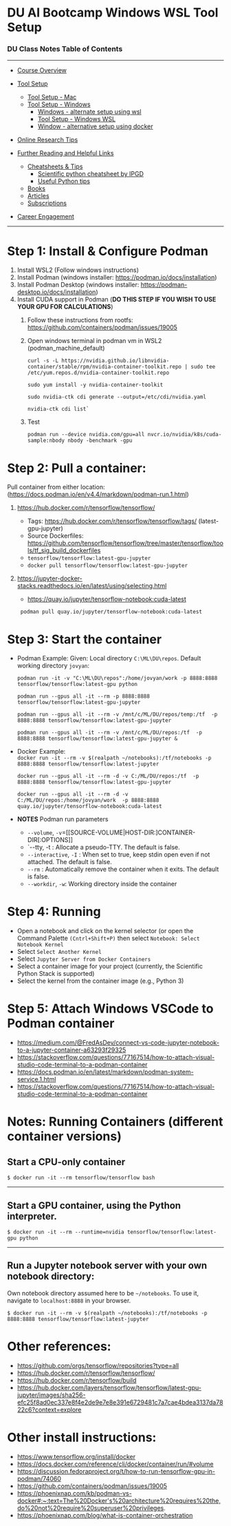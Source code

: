 # DU AI Bootcamp Windows WSL Tool Setup

### DU Class Notes Table of Contents

----------------------------------------------

-   [Course Overview](README.md)
-   [Tool Setup](1_DU_tool_setup.md)
    -   [Tool Setup - Mac](1.1_DU_tool_setup_mac.md)
    -   [Tool Setup - Windows](1.2_DU_tool_setup_windows.md)
        -   [Windows - alternate setup using wsl](1.2.1_DU_windows_alternate_install_using_wsl.md)
        -   [Tool Setup - Windows WSL](1.2.2_DU_tool_setup_wsl.md)
        -   [Window - alternative setup using docker](1.2.3_DU_tool_setup_docker.md)

-   [Online Research Tips](2_online_research_tips.md)
-   [Further Reading and Helpful Links](3_further_reading_and_helpful_links.md)
    -   [Cheatsheets & Tips](3.1_cheatsheets_and_tips.md)
        -   [Scientific python cheatsheet by IPGD](3.1.1_scientific_python_cheat_sheet_by_IPGP.md)
        -   [Useful Python tips](3.1.2_useful_python.md)
    -   [Books](3.2_books.md)
    -   [Articles](3.3_articles.md)
    -   [Subscriptions](3.4_subscriptions)
-   [Career Engagement](4_career_engagement.md)

----------------------------------------------

# Step 1: Install & Configure Podman

1. Install WSL2 (Follow windows instructions)
2. Install Podman (windows installer: https://podman.io/docs/installation)
3. Install Podman Desktop (windows installer: https://podman-desktop.io/docs/installation)
4. Install CUDA support in Podman (**DO THIS STEP IF YOU WISH TO USE YOUR GPU FOR CALCULATIONS**)
    1. Follow these instructions from rootfs:  https://github.com/containers/podman/issues/19005
    2. Open windows terminal in podman vm in WSL2  (podman_machine_default)

        ```
        curl -s -L https://nvidia.github.io/libnvidia-container/stable/rpm/nvidia-container-toolkit.repo | sudo tee /etc/yum.repos.d/nvidia-container-toolkit.repo
        
        sudo yum install -y nvidia-container-toolkit
        
        sudo nvidia-ctk cdi generate --output=/etc/cdi/nvidia.yaml
        
        nvidia-ctk cdi list`
        ```

    3. Test

        ```
        podman run --device nvidia.com/gpu=all nvcr.io/nvidia/k8s/cuda-sample:nbody nbody -benchmark -gpu
        ```

# Step 2: Pull a container:
Pull container from either location:  (https://docs.podman.io/en/v4.4/markdown/podman-run.1.html)
1. https://hub.docker.com/r/tensorflow/tensorflow/
    - Tags: https://hub.docker.com/r/tensorflow/tensorflow/tags/  (latest-gpu-jupyter)
    - Source Dockerfiles:  https://github.com/tensorflow/tensorflow/tree/master/tensorflow/tools/tf_sig_build_dockerfiles
    - `tensorflow/tensorflow:latest-gpu-jupyter`
   -  `docker pull tensorflow/tensorflow:latest-gpu-jupyter`
2. https://jupyter-docker-stacks.readthedocs.io/en/latest/using/selecting.html
    - https://quay.io/jupyter/tensorflow-notebook:cuda-latest

    ` podman pull quay.io/jupyter/tensorflow-notebook:cuda-latest`
        
# Step 3: Start the container
- Podman Example: Given:  Local directory   `C:\ML\DU\repos`.  Default working directory `jovyan`:

    `podman run -it -v "C:\ML\DU\repos":/home/jovyan/work -p 8888:8888 tensorflow/tensorflow:latest-gpu python`

    `podman run --gpus all -it --rm -p 8888:8888 tensorflow/tensorflow:latest-gpu-jupyter`

    `podman run --gpus all -it --rm -v /mnt/c/ML/DU/repos/temp:/tf  -p 8888:8888 tensorflow/tensorflow:latest-gpu-jupyter`

    `podman run --gpus all -it --rm -v /mnt/c/ML/DU/repos:/tf  -p 8888:8888 tensorflow/tensorflow:latest-gpu-jupyter &`

- Docker Example:  
    `docker run -it --rm -v $(realpath ~/notebooks):/tf/notebooks -p 8888:8888 tensorflow/tensorflow:latest-jupyter`

    `docker run --gpus all -it --rm -d -v C:/ML/DU/repos:/tf  -p 8888:8888 tensorflow/tensorflow:latest-gpu-jupyter`

    `docker run --gpus all -it --rm -d -v C:/ML/DU/repos:/home/jovyan/work  -p 8888:8888 quay.io/jupyter/tensorflow-notebook:cuda-latest`

- **NOTES** Podman run parameters
    - `--volume`, `-v`=[[SOURCE-VOLUME|HOST-DIR:]CONTAINER-DIR[:OPTIONS]]
    - `--tty, -t : Allocate a pseudo-TTY. The default is false.
    - `--interactive`, `-I` : When set to true, keep stdin open even if not attached. The default is false.
    - `--rm` : Automatically remove the container when it exits. The default is false.
    - `--workdir`, `-w`:  Working directory inside the container

# Step 4: Running 

- Open a notebook and click on the kernel selector (or open the Command Palette `(Cntrl+Shift+P)` then select `Notebook: Select Notebook Kernel`
- Select `Select Another Kernel`
- Select `Jupyter Server from Docker Containers`
- Select a container image for your project (currently, the Scientific Python Stack is supported)
- Select the kernel from the container image (e.g., Python 3)

# Step 5:  Attach Windows VSCode to Podman container
- https://medium.com/@FredAsDev/connect-vs-code-jupyter-notebook-to-a-jupyter-container-a63293f29325
- https://stackoverflow.com/questions/77167514/how-to-attach-visual-studio-code-terminal-to-a-podman-container
- https://docs.podman.io/en/latest/markdown/podman-system-service.1.html
- https://stackoverflow.com/questions/77167514/how-to-attach-visual-studio-code-terminal-to-a-podman-container

# Notes: Running Containers (different container versions)

## Start a CPU-only container

```
$ docker run -it --rm tensorflow/tensorflow bash
```


___

## Start a GPU container, using the Python interpreter.
```
$ docker run -it --rm --runtime=nvidia tensorflow/tensorflow:latest-gpu python
```



___
## Run a Jupyter notebook server with your own notebook directory:

Own notebook directory assumed here to be `~/notebooks`. To use it, navigate to `localhost:8888` in your browser.

```
$ docker run -it --rm -v $(realpath ~/notebooks):/tf/notebooks -p 8888:8888 tensorflow/tensorflow:latest-jupyter
```



# Other references:
- https://github.com/orgs/tensorflow/repositories?type=all
- https://hub.docker.com/r/tensorflow/tensorflow/
- https://hub.docker.com/r/tensorflow/build
- https://hub.docker.com/layers/tensorflow/tensorflow/latest-gpu-jupyter/images/sha256-efc25f8ad0ec337e8f4e2de9e7e8e391e6729481c7a7cae4bdea3137da7822c6?context=explore

# Other install instructions:
- https://www.tensorflow.org/install/docker
- https://docs.docker.com/reference/cli/docker/container/run/#volume
- https://discussion.fedoraproject.org/t/how-to-run-tensorflow-gpu-in-podman/74060
- https://github.com/containers/podman/issues/19005
- https://phoenixnap.com/kb/podman-vs-docker#:~:text=The%20Docker's%20architecture%20requires%20the,do%20not%20require%20superuser%20privileges.
- https://phoenixnap.com/blog/what-is-container-orchestration
    
